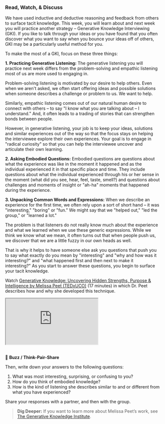 ### Read, Watch, & Discuss

We have used inductive and deductive reasoning and feedback from others to surface tacit knowledge. This week, you will learn about and next week you will practice another strategy – Generative Knowledge Interviewing (GKI). If you like to talk through your ideas or you have found that you often discover what you want to say when you bounce your ideas off of others, GKI may be a particularly useful method for you.

To make the most of a GKI, focus on these three things:

**1. Practicing Generative Listening:** The generative listening you will practice next week differs from the problem-solving and empathic listening most of us are more used to engaging in.

Problem-solving listening is motivated by our desire to help others. Even when we aren't asked, we often start offering ideas and possible solutions when someone describes a challenge or problem to us. We want to help.

Similarly, empathic listening comes out of our natural human desire to connect with others – to say "I know what you are talking about – I understand." And, it often leads to a trading of stories that can strengthen bonds between people.

However, in generative listening, your job is to keep your ideas, solutions and similar experiences out of the way so that the focus stays on helping the interviewee explore their own experiences. Your goal is to engage in "radical curiosity" so that you can help the interviewee uncover and articulate their own learning.

**2. Asking Embodied Questions:** Embodied questions are questions about what the experience was like in the moment it happened and as the individual experienced it in that specific place and time. They include questions about what the individual experienced through his or her sense in the moment (what did you see, hear, feel, taste, smell?) and questions about challenges and moments of insight or "ah-ha" moments that happened during the experience.

**3. Unpacking Common Words and Expressions:** When we describe an experience for the first time, we often rely upon a sort of short hand – it was "interesting," "boring" or "fun." We might say that we "helped out," "led the group," or "learned a lot."

The problem is that listeners do not really know much about the experience and what we learned when we use these generic expressions. While we think we know what we mean, it often turns out that when people push us, we discover that we are a little fuzzy in our own heads as well.

That is why it helps to have someone else ask you questions that push you to say what exactly do you mean by "interesting" and "why and how was it interesting?" and "what happened first and then next to make it interesting?" As you start to answer these questions, you begin to surface your tacit knowledge.

Watch [Generative Knowledge: Uncovering Hidden Strengths, Purpose & Intelligence by Melissa Peet (TEDxUCO)](https://youtu.be/fTsdC853f08) (17 minutes) in which Dr. Peet describes how and why she developed this technique. 

<div class="embed-responsive embed-responsive-16by9">
  <iframe class="embed-responsive-item" src="https://www.youtube.com/embed/fTsdC853f08&ab" allowfullscreen></iframe>
</div>

<br>

:honeybee: **Buzz / Think-Pair-Share**
 
Then, write down your answers to the following questions:

1. What was most interesting, surprising, or confusing to you?
1. How do you think of embodied knowledge?
1. How is the kind of listening she describes similar to and or different from what you have experienced?

Share your responses with a partner, and then with the group.

> **Dig Deeper:** If you want to learn more about Melissa Peet’s work, see [The Generative Knowledge Institute](https://generativeknowledge.com).

